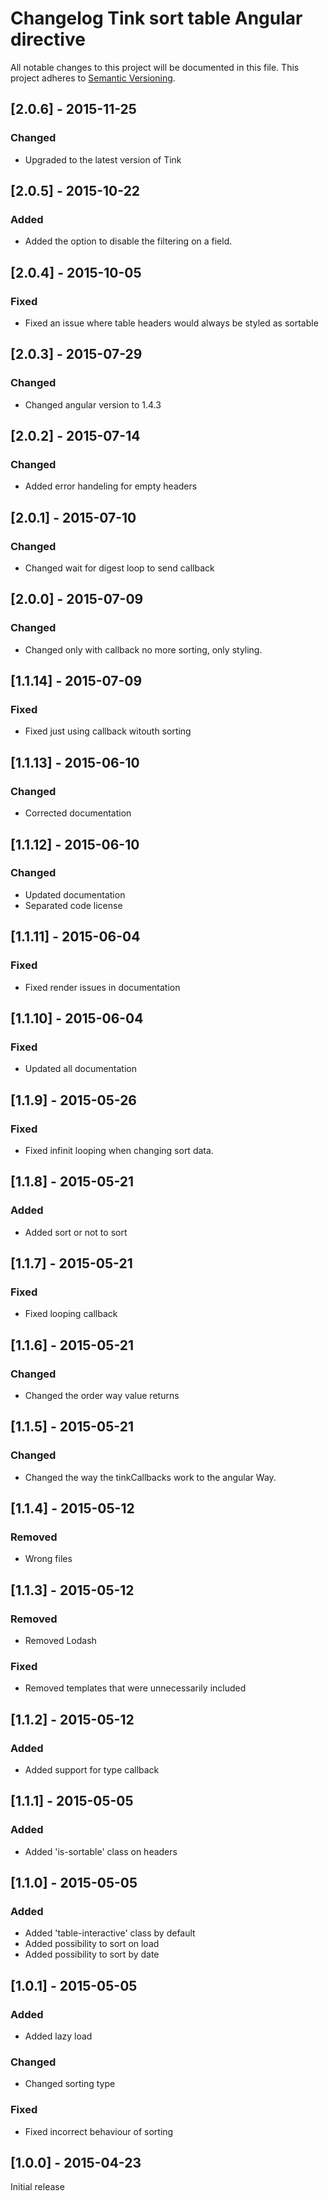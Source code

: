 # Changelog Tink sort table Angular directive

All notable changes to this project will be documented in this file.
This project adheres to [Semantic Versioning](http://semver.org/).

<!--
## [Unreleased] - [unreleased]

### Added
### Changed
### Deprecated
### Removed
### Fixed
### Security
-->

## [2.0.6] - 2015-11-25

### Changed
- Upgraded to the latest version of Tink



## [2.0.5] - 2015-10-22

### Added
- Added the option to disable the filtering on a field.



## [2.0.4] - 2015-10-05

### Fixed
- Fixed an issue where table headers would always be styled as sortable



## [2.0.3] - 2015-07-29

### Changed
- Changed angular version to 1.4.3



## [2.0.2] - 2015-07-14

### Changed
- Added error handeling for empty headers



## [2.0.1] - 2015-07-10

### Changed
- Changed wait for digest loop to send callback



## [2.0.0] - 2015-07-09

### Changed
- Changed only with callback no more sorting, only styling.





## [1.1.14] - 2015-07-09

### Fixed
- Fixed just using callback witouth sorting



## [1.1.13] - 2015-06-10

### Changed
- Corrected documentation



## [1.1.12] - 2015-06-10

### Changed
- Updated documentation
- Separated code license



## [1.1.11] - 2015-06-04

### Fixed
- Fixed render issues in documentation



## [1.1.10] - 2015-06-04

### Fixed
- Updated all documentation



## [1.1.9] - 2015-05-26

### Fixed
- Fixed infinit looping when changing sort data.



## [1.1.8] - 2015-05-21

### Added
- Added sort or not to sort



## [1.1.7] - 2015-05-21

### Fixed
- Fixed looping callback



## [1.1.6] - 2015-05-21

### Changed
- Changed the order way value returns



## [1.1.5] - 2015-05-21

### Changed
- Changed the way the tinkCallbacks work to the angular Way.



## [1.1.4] - 2015-05-12

### Removed
- Wrong files



## [1.1.3] - 2015-05-12

### Removed
- Removed Lodash

### Fixed
- Removed templates that were unnecessarily included



## [1.1.2] - 2015-05-12

### Added
- Added support for type callback



## [1.1.1] - 2015-05-05

### Added
- Added 'is-sortable' class on headers



## [1.1.0] - 2015-05-05

### Added
- Added 'table-interactive' class by default
- Added possibility to sort on load
- Added possibility to sort by date



## [1.0.1] - 2015-05-05

### Added
- Added lazy load

### Changed
- Changed sorting type

### Fixed
- Fixed incorrect behaviour of sorting



## [1.0.0] - 2015-04-23

Initial release
